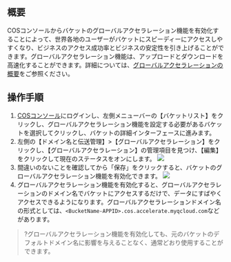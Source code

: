 ## 概要

COSコンソールからバケットのグローバルアクセラレーション機能を有効化することによって、世界各地のユーザーがバケットにスピーディーにアクセスしやすくなり、ビジネスのアクセス成功率とビジネスの安定性を引き上げることができます。グローバルアクセラレーション機能は、アップロードとダウンロードを高速化することができます。詳細については、[グローバルアクセラレーションの概要](https://intl.cloud.tencent.com/document/product/436/33409)をご参照ください。

## 操作手順

1. [COSコンソール](https://console.cloud.tencent.com/cos5)にログインし、左側メニューバーの【バケットリスト】をクリックし、グローバルアクセラレーション機能を設定する必要があるバケットを選択してクリックし、バケットの詳細インターフェースに進みます。
2. 左側の【ドメイン名と伝送管理】>【グローバルアクセラレーション】をクリックし、【グローバルアクセラレーション】の管理項目を見つけ、【編集】をクリックして現在のステータスをオンにします。
![](https://main.qcloudimg.com/raw/e26fe8fd79c9bbc0d0ad1f9fe9088169.png)
3. 間違いのないことを確認してから「保存」をクリックすると、バケットのグローバルアクセラレーション機能を有効化できます。
![](https://main.qcloudimg.com/raw/1c6a7197c77a1555a91ad83fd29c8264.png)
4. グローバルアクセラレーション機能を有効化すると、グローバルアクセラレーションのドメイン名でバケットにアクセスするだけで、データにすばやくアクセスできるようになります。グローバルアクセラレーションドメイン名の形式としては、`<BucketName-APPID>.cos.accelerate.myqcloud.com`などがあります。
>?グローバルアクセラレーション機能を有効化しても、元のバケットのデフォルトドメイン名に影響を与えることなく、通常どおり使用することができます。

